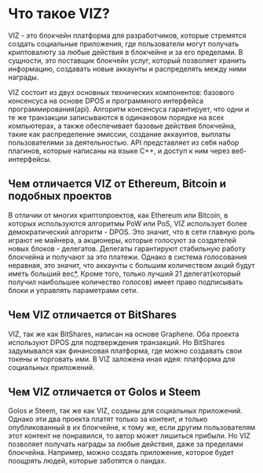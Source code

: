 # Что такое VIZ?

VIZ - это блокчейн платформа для разработчиков, которые стремятся создать социальные приложения, где пользователи могут получать криптовалюту за любые действия в блокчейне и за его пределами. В сущности, это поставщик блокчейн услуг, который позволяет хранить информацию, создавать новые аккаунты и распределять между ними награды.



VIZ состоит из двух основных технических компонентов: базового консенсуса на основе DPOS и программного интерфейса программирования(api). Алгоритм консенсуса гарантирует, что одни и те же транзакции записываются в одинаковом порядке на всех компьютерах, а также обеспечивает базовые действия блокчейна, такие как распределение эмиссии, создание аккаунтов, выплаты пользователями за деятельностью. API представляет из себя набор плагинов, которые написаны на языке C++, и доступ к ним через веб-интерфейсы.

## Чем отличается VIZ от Ethereum, Bitcoin и подобных проектов

В отличии от многих криптопроектов, как Ethereum или Bitcoin, в которых используются алгоритмы PoW или PoS, VIZ использует более демократический алгоритм - DPOS. Это значит, что в сети главную роль играют не майнера, а акционеры, которые голосуют за создателей новых блоков - делегатов. Делегаты гарантируют стабильную работу блокчейна и получают за это платежи. Однако в система голосования неравная, это значит, что аккаунты с большим количеством акций будут иметь больший вес[*](./witnesses.html). Кроме того, только лучший 21 делегат(который получил наибольшее количество голосов) имеет право подписывать блоки и управлять параметрами сети.



## Чем VIZ отличается от BitShares

VIZ, так же как BitShares, написан на основе Graphene. Оба проекта используют DPOS для подтверждения транзакций. Но BitShares задумывался как финансовая платформа, где можно создавать свои токены и торговать ими. В VIZ заложена иная идея: платформа для социальных приложений.



## Чем VIZ отличается от Golos и Steem

Golos и Steem, так же как VIZ, созданы для социальных приложений. Однако эти два проекта платят только за контент, и только опубликованный в их блокчейне, к тому же, если другим пользователям этот контент не понравился, то автор может лишиться прибыли. Но VIZ позволяет получать награды за любые действия, даже за пределами блокчейна. Например, можно создать приложение, которое будет поощрять людей, которые заботятся о пандах.